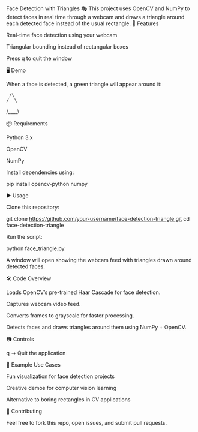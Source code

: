 Face Detection with Triangles 🎭
This project uses OpenCV and NumPy to detect faces in real time through a webcam and draws a triangle around each detected face instead of the usual rectangle.
🚀 Features

Real-time face detection using your webcam

Triangular bounding instead of rectangular boxes

Press q to quit the window

🖥️ Demo

When a face is detected, a green triangle will appear around it:

     /\
    /  \
   /____\

📦 Requirements

Python 3.x

OpenCV

NumPy

Install dependencies using:

pip install opencv-python numpy

▶️ Usage

Clone this repository:

git clone https://github.com/your-username/face-detection-triangle.git
cd face-detection-triangle


Run the script:

python face_triangle.py


A window will open showing the webcam feed with triangles drawn around detected faces.

🛠️ Code Overview

Loads OpenCV’s pre-trained Haar Cascade for face detection.

Captures webcam video feed.

Converts frames to grayscale for faster processing.

Detects faces and draws triangles around them using NumPy + OpenCV.

📷 Controls

q → Quit the application

📌 Example Use Cases

Fun visualization for face detection projects

Creative demos for computer vision learning

Alternative to boring rectangles in CV applications

🤝 Contributing

Feel free to fork this repo, open issues, and submit pull requests.

